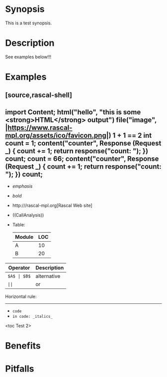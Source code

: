 # Synopsis
This is a test synopsis.
 
# Description
See examples below!!!

# Examples 
 
[source,rascal-shell]
----
import Content; 
html("hello", "this is some \<strong\>HTML\</strong\> output")
file("image", |https://www.rascal-mpl.org/assets/ico/favicon.png|)
1 + 1 == 2
int count = 1;
content("counter", Response (Request _) { count += 1; return response("count: <count>"); })
count;
count = 66;
content("counter", Response (Request _) { count += 1; return response("count: <count>"); })
count;
----

* _emphasis_
* *bold*
* http:///rascal-mpl.org[Rascal Web site]
* ((CallAnalysis)) 
* Table:

  | Module | LOC |
  |--------|-----|
  | A      | 10 |
  | B      | 20 |
   
  
| Operator    | Description |
|------------|------------|
| `$A$ \| $B$` | alternative |
| `\|\|`       | or          |
   
Horizontal rule:

---

* `code`
* `in code: _italics_`

<toc Test 2>

# Benefits

# Pitfalls
